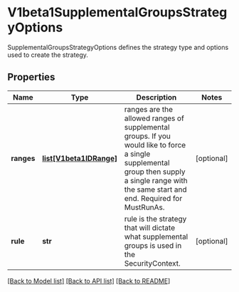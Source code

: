 # V1beta1SupplementalGroupsStrategyOptions

SupplementalGroupsStrategyOptions defines the strategy type and options used to create the strategy.

## Properties
Name | Type | Description | Notes
------------ | ------------- | ------------- | -------------
**ranges** | [**list[V1beta1IDRange]**](V1beta1IDRange.md) | ranges are the allowed ranges of supplemental groups.  If you would like to force a single supplemental group then supply a single range with the same start and end. Required for MustRunAs. | [optional] 
**rule** | **str** | rule is the strategy that will dictate what supplemental groups is used in the SecurityContext. | [optional] 

[[Back to Model list]](../README.md#documentation-for-models) [[Back to API list]](../README.md#documentation-for-api-endpoints) [[Back to README]](../README.md)


